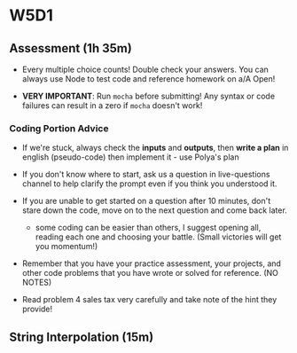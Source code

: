 # W5D1

## Assessment (1h 35m)

- Every multiple choice counts! Double check your answers. You can always use Node to test code and reference homework on a/A Open!

- **VERY IMPORTANT**: Run `mocha` before submitting! Any syntax or code failures can result in a zero if `mocha` doesn't work!

### Coding Portion Advice

- If we're stuck, always check the **inputs** and **outputs**, then **write a plan** in english (pseudo-code) then implement it - use Polya's plan

- If you don't know where to start, ask us a question in live-questions channel to help clarify the prompt even if you think you understood it.

- If you are unable to get started on a question after 10 minutes, don't stare down the code, move on to the next question and come back later.  
  - some coding can be easier than others, I suggest opening all, reading each one and choosing your battle. (Small victories will get you momentum!)

- Remember that you have your practice assessment, your projects, and other code problems that you have wrote or solved for reference. (NO NOTES)

- Read problem 4 sales tax very carefully and take note of the hint they provide!

## String Interpolation (15m)
